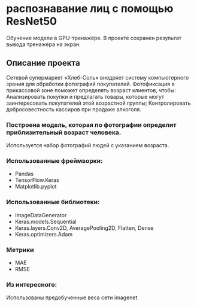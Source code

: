 # распознавание лиц с помощью ResNet50 
Обучение модели в GPU-тренажёре. В проекте сохранен результат вывода тренажера на экран.
## Описание проекта
Сетевой супермаркет «Хлеб-Соль» внедряет систему компьютерного зрения для обработки фотографий покупателей. Фотофиксация в прикассовой зоне поможет определять возраст клиентов, чтобы:
Анализировать покупки и предлагать товары, которые могут заинтересовать покупателей этой возрастной группы;
Контролировать добросовестность кассиров при продаже алкоголя.
### Построена модель, которая по фотографии определит приблизительный возраст человека. 
Используется набор фотографий людей с указанием возраста.
### Использованные фреймворки:
* Pandas
* TensorFlow.Keras
* Matplotlib.pyplot

### Использованные библиотеки:
* ImageDataGenerator
* Keras.models.Sequential
* Keras.layers.Conv2D, AveragePooling2D, Flatten, Dense
* Keras.optimizers.Adam

### Метрики
* MAE
* RMSE

### Из интересного:
Использованы предобученные веса сети imagenet

